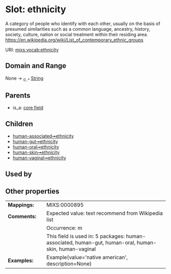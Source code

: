 
# Slot: ethnicity


A category of people who identify with each other, usually on the basis of presumed similarities such as a common language, ancestry, history, society, culture, nation or social treatment within their residing area. https://en.wikipedia.org/wiki/List_of_contemporary_ethnic_groups

URI: [mixs.vocab:ethnicity](https://w3id.org/mixs/vocab/ethnicity)


## Domain and Range

None &#8594;  <sub>0..\*</sub> [String](types/String.md)

## Parents

 *  is_a: [core field](core_field.md)

## Children

 *  [human-associated➞ethnicity](human_associated_ethnicity.md)
 *  [human-gut➞ethnicity](human_gut_ethnicity.md)
 *  [human-oral➞ethnicity](human_oral_ethnicity.md)
 *  [human-skin➞ethnicity](human_skin_ethnicity.md)
 *  [human-vaginal➞ethnicity](human_vaginal_ethnicity.md)

## Used by


## Other properties

|  |  |  |
| --- | --- | --- |
| **Mappings:** | | MIXS:0000895 |
| **Comments:** | | Expected value: text recommend from Wikipedia list |
|  | | Occurrence: m |
|  | | This field is used in: 5 packages: human-associated, human-gut, human-oral, human-skin, human-vaginal |
| **Examples:** | | Example(value='native american', description=None) |

